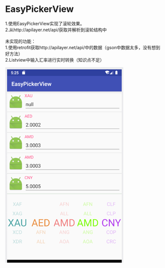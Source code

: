 # EasyPickerView
1.使用EasyPickerView实现了滚轮效果。<br>
2.从http://apilayer.net/api/获取并解析到滚轮结构中<br>
<br>
未实现的功能：<br>
1.使用retrofit获取http://apilayer.net/api/中的数据（gson中数据太多，没有想到好方法）<br>
2.Listview中输入汇率进行实时转换（知识点不足）<br>

![screen](https://github.com/hustacer/EasyPickerView/blob/master/screenshots/screen.PNG) 
